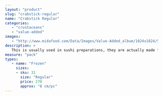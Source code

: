 ```yaml
---
layout: "product"
slug: "crabstick-regular"
name: "Crabstick Regular"
categories:
   - "crustaceans"
   - "value-added"
images:
   - "http://www.midafood.com/Data/Images/Value-Added_album/1024x1024/54ace7995003e580.jpg"
description: >
   This is usually used in sushi preparations, they are actually made from fish good quality product should resemble and taste like real crab leg meat.
measure: "pack"
types: 
   - name: "Frozen"
     sizes: 
     - sku: 31
       size: "Regular"
       price: 270
       approx: "8 cm/pc"
---
```

